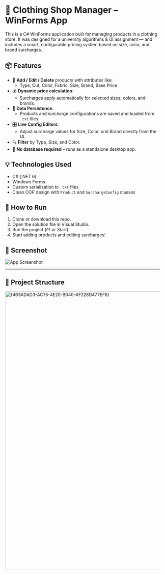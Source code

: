 # 👕 Clothing Shop Manager – WinForms App

This is a C# WinForms application built for managing products in a clothing store. It was designed for a university algorithms & UI assignment — and includes a smart, configurable pricing system based on size, color, and brand surcharges.

## 📦 Features

- 📝 **Add / Edit / Delete** products with attributes like:
  - Type, Cut, Color, Fabric, Size, Brand, Base Price
- 💰 **Dynamic price calculation**:
  - Surcharges apply automatically for selected sizes, colors, and brands.
- 📁 **Data Persistence**:
  - Products and surcharge configurations are saved and loaded from `.txt` files.
- 🎛️ **Live Config Editors**:
  - Adjust surcharge values for Size, Color, and Brand directly from the UI.
- 🔍 **Filter** by Type, Size, and Color.
- 💾 **No database required** – runs as a standalone desktop app.

## 💡 Technologies Used

- C# (.NET 6)
- Windows Forms
- Custom serialization to `.txt` files
- Clean OOP design with `Product` and `SurchargeConfig` classes

## 🧪 How to Run

1. Clone or download this repo.
2. Open the solution file in Visual Studio.
3. Run the project (`F5` or Start).
4. Start adding products and editing surcharges!

## 📸 Screenshot

![App Screenshot](src="https://github.com/user-attachments/assets/133f4e6e-cc55-49ed-8d0f-807a6ac21bdd")

---

## 🧠 Project Structure

<img width="908" alt="{463ADAD3-AC75-4E20-B040-AF228D477EF8}" src="https://github.com/user-attachments/assets/133f4e6e-cc55-49ed-8d0f-807a6ac21bdd" />

